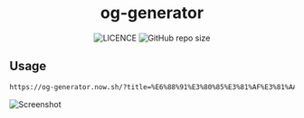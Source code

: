 <div
  align="center"
>

# og-generator

![LICENCE](https://img.shields.io/github/license/InkoHX/og-generator?label=LICENCE&style=flat-square)
![GitHub repo size](https://img.shields.io/github/repo-size/InkoHX/og-generator)

</div>

## Usage

```txt
https://og-generator.now.sh/?title=%E6%88%91%E3%80%85%E3%81%AF%E3%81%AA%E3%81%9C%E8%AA%95%E7%94%9F%E3%81%97%E3%81%9F%E3%81%AE%E3%81%8B&date=2021-03-02T17:32:34.000Z
```

![Screenshot](https://og-generator.now.sh/?title=%E6%88%91%E3%80%85%E3%81%AF%E3%81%AA%E3%81%9C%E8%AA%95%E7%94%9F%E3%81%97%E3%81%9F%E3%81%AE%E3%81%8B&date=2021-03-02T17:32:34.000Z)
